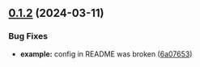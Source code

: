 ## [0.1.2](https://github.com/technologiestiftung/eslint-config/compare/v0.1.1...v0.1.2) (2024-03-11)


### Bug Fixes

* **example:** config in README was broken ([6a07653](https://github.com/technologiestiftung/eslint-config/commit/6a07653dec158e311245f64075c24c7b5c83d664))
